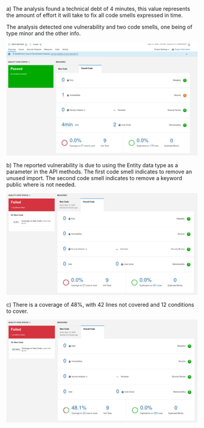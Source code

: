 a) The analysis found a technical debt of 4 minutes, this value represents the amount of effort it will take to fix all code smells expressed in time.

The analysis detected one vulnerability and two code smells, one being of type minor and the other info.

![analysis](first_analysis.png)

b) The reported vulnerability is due to using the Entity data type as a parameter in the API methods.
The first code smell indicates to remove an unused import.
The second code smell indicates to remove a keyword public where is not needed.

![fixed analysis](fixed_analysis.png)

c) There is a coverage of 48%, with 42 lines not covered and 12 conditions to cover.

![coverage analysis](coverage_analysis.png)
